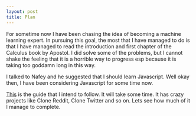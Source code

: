 ```yaml
---
layout: post
title: Plan
---
```

For sometime now I have been chasing the idea of becoming a machine learning expert. In pursuing this goal, the most that I have managed to do is that I have managed to read the introduction and first chapter of the Calculus book by Apostol. I did solve some of the problems, but I cannot shake the feeling that it is a horrible way to progress esp because it is taking too goddamn long in this way.

I talked to Nafey and he suggested that I should learn Javascript. Well okay then, I have been considering Javascript for some time now.

[This](https://github.com/P1xt/p1xt-guides/blob/master/wd-cs.md) is the guide that I intend to follow. It will take some time. It has crazy projects like Clone Reddit, Clone Twitter and so on. Lets see how much of it I manage to complete.